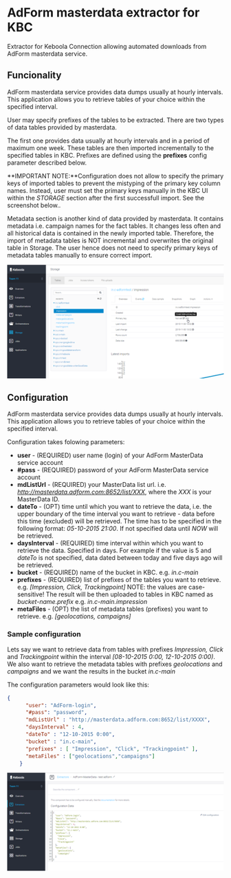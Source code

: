 # AdForm masterdata extractor for KBC
Extractor for Keboola Connection allowing automated downloads from AdForm masterdata service.

## Funcionality
AdForm masterdata service provides data dumps usually at hourly intervals. This application allows you to retrieve tables of your choice within the specified interval.

User may specify prefixes of the tables to be extracted. There are two types of data tables provided by masterdata. 

The first one provides data usually at hourly intervals and in a period of maximum one week. These tables are then imported incrementally to the specified tables in KBC. Prefixes are defined using the **prefixes** config parameter described below.

**IMPORTANT NOTE:**Configuration does not allow to specify the primary keys of imported tables to prevent the mistyping of the primary key column names. Instead, user must set the primary keys manually in the KBC UI within the *STORAGE* section after the first successfull import. See the screenshot below..

Metadata section is another kind of data provided by masterdata. It contains metadata i.e. campaign names for the fact tables. It changes less often and all historical data is contained in the newly imported table. Therefore, the import of metadata tables is NOT incremental and overwrites the original table in Storage. The user hence does not need to specify primary keys of metadata tables manually to ensure correct import.

![](https://github.com/davidesner/keboola-adform-masterdata-extractor/blob/master/screens/PK_Key_setting.png)

## Configuration
AdForm masterdata service provides data dumps usually at hourly intervals. This application allows you to retrieve tables of your choice within the specified interval.

Configuration takes folowing parameters:
* **user** - (REQUIRED) user name (login) of your AdForm MasterData service account
* **#pass** - (REQUIRED) password of your AdForm MasterData service account
* **mdListUrl** - (REQUIRED) your MasterData list url. i.e. *http://masterdata.adform.com:8652/list/XXX*, where the *XXX* is your MasterData ID.
* **dateTo** - (OPT) time until which you want to retrieve the data, i.e. the upper boundary of the time interval you want to retrieve - data before this time (excluded) will be retrieved. 
The time has to be specified in the following format: *05-10-2015 21:00*. If not specified data until *NOW* will be retrieved.
* **daysInterval** - (REQUIRED) time interval within which you want to retrieve the data. Specified in days. For example if the value is 5 and *dateTo* is not specified, data dated between today and five days ago will be retrieved.
* **bucket** - (REQUIRED) name of the bucket in KBC. e.g. *in.c-main*
* **prefixes** - (REQUIRED) list of prefixes of the tables you want to retrieve. e.g. *[Impression, Click, Trackingpoint]* NOTE: the values are case-sensitive! The result will be then uploaded to tables in KBC named as *bucket-name*.*prefix* e.g. *in.c-main.impression*
* **metaFiles** - (OPT) the list of metadata tables (prefixes) you want to retrieve. e.g. *[geolocations, campaigns]*

### Sample configuration
Lets say we want to retrieve data from tables with prefixes *Impression, Click* and *Trackingpoint* within the interval *[08-10-2015 0:00, 12-10-2015 0:00)*.
We also want to retrieve the metadata tables with prefixes *geolocations* and *campaigns* and we want the results in the bucket *in.c-main*

The configuration parameters would look like this:
```json
{
      "user": "AdForm-login",
      "#pass": "password",
      "mdListUrl" : "http://masterdata.adform.com:8652/list/XXXX",
      "daysInterval" : 4,
      "dateTo" : "12-10-2015 0:00",
      "bucket" : "in.c-main",
      "prefixes" : [ "Impression", "Click", "Trackingpoint" ],
      "metaFiles" : ["geolocations","campaigns"]
    }
```
![](https://github.com/davidesner/keboola-adform-masterdata-extractor/blob/master/screens/config.png)



